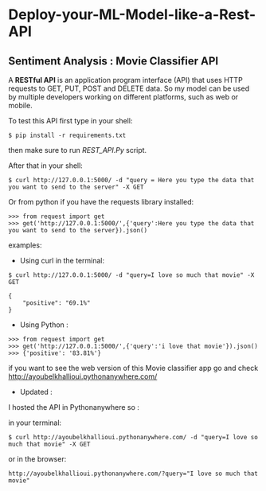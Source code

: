 # Deploy-your-ML-Model-like-a-Rest-API
## Sentiment Analysis : Movie Classifier API

A **RESTful API** is an application program interface (API) that uses HTTP requests to GET, PUT, POST and DELETE data.
So my model can be used by multiple developers working on different platforms, such as web or mobile.

To test this API first type in your shell:
```
$ pip install -r requirements.txt
```
then make sure to run *REST_API.Py* script.

After that in your shell:
```
$ curl http://127.0.0.1:5000/ -d "query = Here you type the data that you want to send to the server" -X GET 
```
Or from python if you have the requests library installed:
```
>>> from request import get
>>> get('http://127.0.0.1:5000/',{'query':Here you type the data that you want to send to the server}).json()
```
examples:

* Using curl in the terminal:
```
$ curl http://127.0.0.1:5000/ -d "query=I love so much that movie" -X GET 
```
```
{
    "positive": "69.1%"
} 
```
* Using Python :
```
>>> from request import get
>>> get('http://127.0.0.1:5000/',{'query':'i love that movie'}).json()
>>> {'positive': '83.81%'}
```
if you want to see the web version of this Movie classifier app go and check http://ayoubelkhallioui.pythonanywhere.com/

* Updated : 

I hosted the API in Pythonanywhere so :

in your terminal:
```
$ curl http://ayoubelkhallioui.pythonanywhere.com/ -d "query=I love so much that movie" -X GET 
```
or in the browser:
```
http://ayoubelkhallioui.pythonanywhere.com/?query="I love so much that movie" 
```
